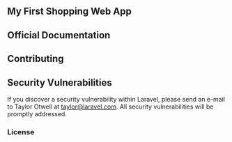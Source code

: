 ## My First Shopping Web App


## Official Documentation



## Contributing


## Security Vulnerabilities

If you discover a security vulnerability within Laravel, please send an e-mail to Taylor Otwell at taylor@laravel.com. All security vulnerabilities will be promptly addressed.

### License

